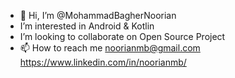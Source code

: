 - 👋 Hi, I’m @MohammadBagherNoorian
-  I’m interested in Android & Kotlin
-  I’m looking to collaborate on Open Source Project
- 📫 How to reach me
      noorianmb@gmail.com
      https://www.linkedin.com/in/noorianmb/

